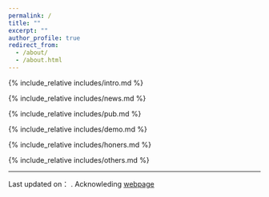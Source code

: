 ```yaml
---
permalink: /
title: ""
excerpt: ""
author_profile: true
redirect_from: 
  - /about/
  - /about.html
---
```


<span class='anchor' id='about-me'></span>
{% include_relative includes/intro.md %}

{% include_relative includes/news.md %}

{% include_relative includes/pub.md %}

{% include_relative includes/demo.md %}

{% include_relative includes/honers.md %}

{% include_relative includes/others.md %}


<footer> 
  <hr>
<p>Last updated on：<span id="date"></span> . Acknowleding <a href="[https://razaimam45.github.io/](Razaimam45)">webpage</a></p>

<script>
    var today = new Date();
    var year = today.getFullYear();
    var month = today.getMonth() + 1;
    var day = today.getDate();
    var dateElement = document.getElementById("date");
    var formattedDate = ("0" + (today.getMonth() + 1)).slice(-2) + "-" + ("0" + today.getDate()).slice(-2) + "-" + today.getFullYear();
    dateElement.innerHTML = formattedDate;
</script>


  


</footer>

